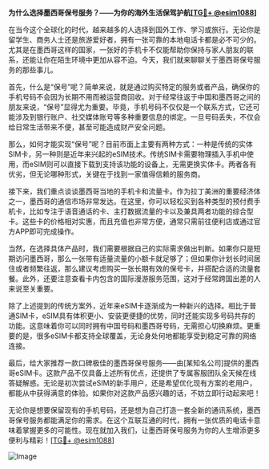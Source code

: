 **为什么选择墨西哥保号服务？——为你的海外生活保驾护航[[TG💪+ @esim1088](https://t.me/s/esim1088)]**

在当今这个全球化的时代，越来越多的人选择到国外工作、学习或旅行。无论你是留学生、商务人士还是旅游爱好者，拥有一张可靠的本地电话卡都是必不可少的。尤其是在墨西哥这样的国家，一张好的手机卡不仅能帮助你保持与家人朋友的联系，还能让你在陌生环境中更加从容不迫。今天，我们就来聊聊关于墨西哥保号服务的那些事儿。

首先，什么是“保号”呢？简单来说，就是通过购买特定的服务或者产品，确保你的手机号码不会因为长期不用而被运营商回收。对于经常往返于中国和墨西哥之间的朋友来说，“保号”显得尤为重要。毕竟，手机号码不仅仅是一个联系方式，它还可能涉及到银行账户、社交媒体账号等多种重要信息的绑定。一旦号码丢失，不仅会给日常生活带来不便，甚至可能造成财产安全问题。

那么，如何才能实现“保号”呢？目前市面上主要有两种方式：一种是传统的实体SIM卡，另一种则是近年来兴起的eSIM技术。传统SIM卡需要物理插入手机中使用，而eSIM则可以直接下载到支持该功能的设备上，无需更换实体卡。两者各有优劣，但无论哪种形式，关键在于找到一家值得信赖的服务商。

接下来，我们重点谈谈墨西哥当地的手机卡和流量卡。作为拉丁美洲的重要经济体之一，墨西哥的通信市场非常发达。在这里，你可以轻松买到各种类型的预付费手机卡，比如专注于语音通话的卡、主打数据流量的卡以及兼具两者功能的综合型卡。这些卡的价格相对实惠，而且充值也非常方便，通常只需前往便利店或通过官方APP即可完成操作。

当然，在选择具体产品时，我们需要根据自己的实际需求做出判断。如果你只是短期访问墨西哥，那么一张带有适量流量的小额卡就足够了；但如果你计划长时间居住或者频繁往返，那么建议考虑购买一张长期有效的保号卡，并搭配合适的流量套餐。此外，还要注意查看卡内包含的国际漫游服务范围，这对于经常跨国出差的人来说至关重要。

除了上述提到的传统方案外，近年来eSIM卡逐渐成为一种新兴的选择。相比于普通SIM卡，eSIM具有体积更小、安装更便捷的优势，同时还能实现多号码共存的功能。这意味着你可以同时拥有中国号码和墨西哥号码，无需担心切换麻烦。更重要的是，很多eSIM卡都支持全球覆盖，无论身处何地都能享受到稳定可靠的网络连接。

最后，给大家推荐一款口碑极佳的墨西哥保号服务——由[某知名公司]提供的墨西哥eSIM卡。这款产品不仅具备上述所有优点，还提供了专属客服团队全天候在线答疑解惑。无论是初次尝试eSIM的新手用户，还是希望优化现有方案的老用户，都能从中获得满意的体验。如果你对这款产品感兴趣的话，不妨立即行动起来吧！

无论你是想要保留现有的手机号码，还是想为自己打造一套全新的通讯系统，墨西哥保号服务都能满足你的需求。在这个互联互通的时代，拥有一张优质的电话卡意味着掌握更多的可能性。现在就加入我们，让墨西哥保号服务为你的人生增添更多便利与精彩！[[TG💪+ @esim1088](https://t.me/s/esim1088)]

![Image](https://i.postimg.cc/4NQfJmqS/Snipaste-2025-05-13-00-14-12.png)